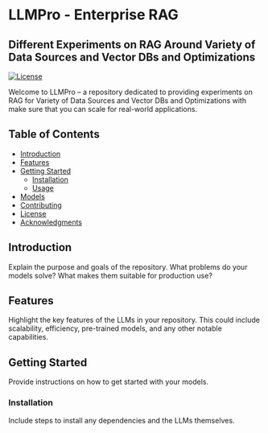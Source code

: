 # LLMPro - Enterprise RAG
## Different Experiments on RAG Around Variety of Data Sources and Vector DBs and Optimizations

[![License](https://img.shields.io/badge/License-MIT-blue.svg)](LICENSE)

Welcome to LLMPro – a repository dedicated to providing experiments on RAG for Variety of Data Sources and Vector DBs and Optimizations with make sure that you can scale for real-world applications.

## Table of Contents
- [Introduction](#introduction)
- [Features](#features)
- [Getting Started](#getting-started)
  - [Installation](#installation)
  - [Usage](#usage)
- [Models](#models)
- [Contributing](#contributing)
- [License](#license)
- [Acknowledgments](#acknowledgments)

## Introduction
Explain the purpose and goals of the repository. What problems do your models solve? What makes them suitable for production use?

## Features
Highlight the key features of the LLMs in your repository. This could include scalability, efficiency, pre-trained models, and any other notable capabilities.

## Getting Started
Provide instructions on how to get started with your models.

### Installation
Include steps to install any dependencies and the LLMs themselves.
